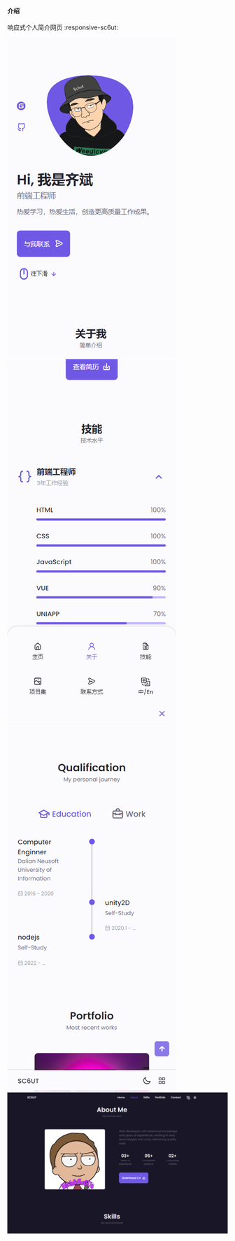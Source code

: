 #### 介绍

响应式个人简介网页 :responsive-sc6ut:

![输入图片说明](assets/preview/index.png) ![输入图片说明](assets/preview/about.png) ![输入图片说明](assets/preview/translate.png) ![输入图片说明](assets/preview/responsive-layout.png)
